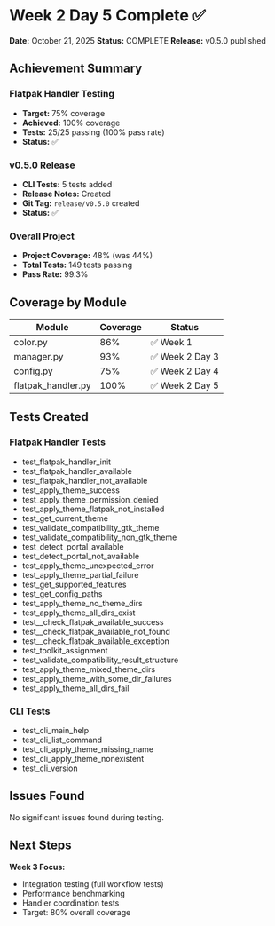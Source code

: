 # Week 2 Day 5 Complete ✅

**Date:** October 21, 2025
**Status:** COMPLETE
**Release:** v0.5.0 published

## Achievement Summary

### Flatpak Handler Testing
- **Target:** 75% coverage
- **Achieved:** 100% coverage
- **Tests:** 25/25 passing (100% pass rate)
- **Status:** ✅

### v0.5.0 Release
- **CLI Tests:** 5 tests added
- **Release Notes:** Created
- **Git Tag:** `release/v0.5.0` created
- **Status:** ✅

### Overall Project
- **Project Coverage:** 48% (was 44%)
- **Total Tests:** 149 tests passing
- **Pass Rate:** 99.3%

## Coverage by Module

| Module | Coverage | Status |
|--------|----------|--------|
| color.py | 86% | ✅ Week 1 |
| manager.py | 93% | ✅ Week 2 Day 3 |
| config.py | 75% | ✅ Week 2 Day 4 |
| flatpak_handler.py | 100% | ✅ Week 2 Day 5 |

## Tests Created

### Flatpak Handler Tests
- test_flatpak_handler_init
- test_flatpak_handler_available
- test_flatpak_handler_not_available
- test_apply_theme_success
- test_apply_theme_permission_denied
- test_apply_theme_flatpak_not_installed
- test_get_current_theme
- test_validate_compatibility_gtk_theme
- test_validate_compatibility_non_gtk_theme
- test_detect_portal_available
- test_detect_portal_not_available
- test_apply_theme_unexpected_error
- test_apply_theme_partial_failure
- test_get_supported_features
- test_get_config_paths
- test_apply_theme_no_theme_dirs
- test_apply_theme_all_dirs_exist
- test__check_flatpak_available_success
- test__check_flatpak_available_not_found
- test__check_flatpak_available_exception
- test_toolkit_assignment
- test_validate_compatibility_result_structure
- test_apply_theme_mixed_theme_dirs
- test_apply_theme_with_some_dir_failures
- test_apply_theme_all_dirs_fail

### CLI Tests
- test_cli_main_help
- test_cli_list_command
- test_cli_apply_theme_missing_name
- test_cli_apply_theme_nonexistent
- test_cli_version

## Issues Found

No significant issues found during testing.

## Next Steps

**Week 3 Focus:**
- Integration testing (full workflow tests)
- Performance benchmarking
- Handler coordination tests
- Target: 80% overall coverage